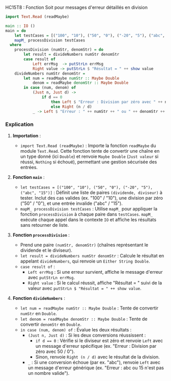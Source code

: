 HC15T8 : Fonction Soit pour messages d'erreur détaillés en division
```haskell
import Text.Read (readMaybe)

main :: IO ()
main = do
    let testCases = [("100", "10"), ("50", "0"), ("-20", "5"), ("abc", "15")] -- (dividende, diviseur)
    mapM_ processDivision testCases
  where
    processDivision (numStr, denomStr) = do
        let result = divideNumbers numStr denomStr
        case result of
            Left errMsg  -> putStrLn errMsg
            Right value -> putStrLn $ "Résultat = " ++ show value
    divideNumbers numStr denomStr = 
        let num = readMaybe numStr :: Maybe Double
            denom = readMaybe denomStr :: Maybe Double
        in case (num, denom) of
            (Just n, Just d) ->
                if d == 0
                    then Left $ "Erreur : Division par zéro avec " ++ numStr ++ " / " ++ denomStr
                    else Right (n / d)
            _ -> Left $ "Erreur : " ++ numStr ++ " ou " ++ denomStr ++ " n'est pas un nombre valide"
```

### Explication
1. **Importation** :
   - `import Text.Read (readMaybe)` : Importe la fonction `readMaybe` du module `Text.Read`. Cette fonction tente de convertir une chaîne en un type donné (ici `Double`) et renvoie `Maybe Double` (`Just valeur` si réussi, `Nothing` si échoué), permettant une gestion sécurisée des entrées.

2. **Fonction `main`** :
   - `let testCases = [("100", "10"), ("50", "0"), ("-20", "5"), ("abc", "15")]` : Définit une liste de paires `(dividende, diviseur)` à tester. Inclut des cas valides (ex. "100" / "10"), une division par zéro ("50" / "0"), et une entrée invalide ("abc" / "15").
   - `mapM_ processDivision testCases` : Utilise `mapM_` pour appliquer la fonction `processDivision` à chaque paire dans `testCases`. `mapM_` exécute chaque appel dans le contexte `IO` et affiche les résultats sans retourner de liste.

3. **Fonction `processDivision`** :
   - Prend une paire `(numStr, denomStr)` (chaînes représentant le dividende et le diviseur).
   - `let result = divideNumbers numStr denomStr` : Calcule le résultat en appelant `divideNumbers`, qui renvoie un `Either String Double`.
   - `case result of` :
     - `Left errMsg` : Si une erreur survient, affiche le message d'erreur avec `putStrLn errMsg`.
     - `Right value` : Si le calcul réussit, affiche "Résultat = " suivi de la valeur avec `putStrLn $ "Résultat = " ++ show value`.

4. **Fonction `divideNumbers`** :
   - `let num = readMaybe numStr :: Maybe Double` : Tente de convertir `numStr` en `Double`.
   - `let denom = readMaybe denomStr :: Maybe Double` : Tente de convertir `denomStr` en `Double`.
   - `in case (num, denom) of` : Évalue les deux résultats :
     - `(Just n, Just d)` : Si les deux conversions réussissent :
       - `if d == 0` : Vérifie si le diviseur est zéro et renvoie `Left` avec un message d'erreur spécifique (ex. "Erreur : Division par zéro avec 50 / 0").
       - Sinon, renvoie `Right (n / d)` avec le résultat de la division.
     - `_` : Si une conversion échoue (par ex. "abc"), renvoie `Left` avec un message d'erreur générique (ex. "Erreur : abc ou 15 n'est pas un nombre valide").

